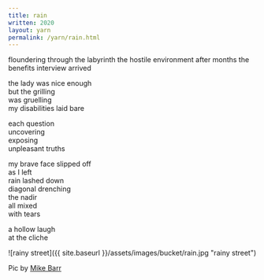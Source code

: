 ```yaml
---
title: rain
written: 2020
layout: yarn
permalink: /yarn/rain.html
---
```


<div class="poem">
floundering through the labyrinth  
the hostile environment  
after months  
the benefits interview  
arrived  


the lady was nice enough  
but the grilling  
was gruelling  
my disabilities laid bare  


each question  
uncovering  
exposing  
unpleasant truths  


my brave face slipped off  
as I left  
rain lashed down  
diagonal drenching  
the nadir  
all mixed  
with tears


a hollow laugh  
at the cliche  
</div>

![rainy street]({{ site.baseurl }}/assets/images/bucket/rain.jpg "rainy street")  

Pic by [Mike Barr](https://www.pinterest.co.uk/theartofbarr/)

